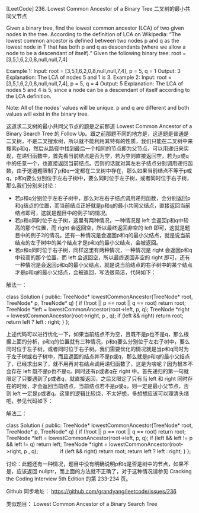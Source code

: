 [LeetCode] 236. Lowest Common Ancestor of a Binary Tree 二叉树的最小共同父节点 

 
Given a binary tree, find the lowest common ancestor (LCA) of two given nodes in the tree.
According to the definition of LCA on Wikipedia: “The lowest common ancestor is defined between two nodes p and q as the lowest node in T that has both p and q as descendants (where we allow a node to be a descendant of itself).”
Given the following binary tree:  root = [3,5,1,6,2,0,8,null,null,7,4]

 
Example 1:
Input: root = [3,5,1,6,2,0,8,null,null,7,4], p = 5, q = 1
Output: 3
Explanation: The LCA of nodes 5 and 1 is 3.
Example 2:
Input: root = [3,5,1,6,2,0,8,null,null,7,4], p = 5, q = 4
Output: 5
Explanation: The LCA of nodes 5 and 4 is 5, since a node can be a descendant of itself according to the LCA definition.
 
Note:
All of the nodes' values will be unique.
p and q are different and both values will exist in the binary tree.
 
这道求二叉树的最小共同父节点的题是之前那道 Lowest Common Ancestor of a Binary Search Tree 的 Follow Up。跟之前那题不同的地方是，这道题是普通是二叉树，不是二叉搜索树，所以就不能利用其特有的性质，我们只能在二叉树中来搜索p和q，然后从路径中找到最后一个相同的节点即为父节点，可以用递归来实现，在递归函数中，首先看当前结点是否为空，若为空则直接返回空，若为p或q中的任意一个，也直接返回当前结点。否则的话就对其左右子结点分别调用递归函数，由于这道题限制了p和q一定都在二叉树中存在，那么如果当前结点不等于p或q，p和q要么分别位于左右子树中，要么同时位于左子树，或者同时位于右子树，那么我们分别来讨论：
- 若p和q分别位于左右子树中，那么对左右子结点调用递归函数，会分别返回p和q结点的位置，而当前结点正好就是p和q的最小共同父结点，直接返回当前结点即可，这就是题目中的例子1的情况。
- 若p和q同时位于左子树，这里有两种情况，一种情况是 left 会返回p和q中较高的那个位置，而 right 会返回空，所以最终返回非空的 left 即可，这就是题目中的例子2的情况。还有一种情况是会返回p和q的最小父结点，就是说当前结点的左子树中的某个结点才是p和q的最小父结点，会被返回。
- 若p和q同时位于右子树，同样这里有两种情况，一种情况是 right 会返回p和q中较高的那个位置，而 left 会返回空，所以最终返回非空的 right 即可，还有一种情况是会返回p和q的最小父结点，就是说当前结点的右子树中的某个结点才是p和q的最小父结点，会被返回，写法很简洁，代码如下：
 
解法一：

class Solution {
public:
    TreeNode* lowestCommonAncestor(TreeNode* root, TreeNode* p, TreeNode* q) {
       if (!root || p == root || q == root) return root;
       TreeNode *left = lowestCommonAncestor(root->left, p, q);
       TreeNode *right = lowestCommonAncestor(root->right, p , q);
       if (left && right) return root;
       return left ? left : right;
    }
};

 
上述代码可以进行优化一下，如果当前结点不为空，且既不是p也不是q，那么根据上面的分析，p和q的位置就有三种情况，p和q要么分别位于左右子树中，要么同时位于左子树，或者同时位于右子树。我们需要优化的情况就是当p和q同时为于左子树或右子树中，而且返回的结点并不是p或q，那么就是p和q的最小父结点了，已经求出来了，就不用再对右结点调用递归函数了，这是为啥呢？因为根本不会存在 left 既不是p也不是q，同时还有p或者q在 right 中。首先递归的第一句就限定了只要遇到了p或者q，就直接返回，之后又限定了只有当 left 和 right 同时存在的时候，才会返回当前结点，当前结点若不是p或q，则一定是最小父节点，否则 left 一定是p或者q。这里的逻辑比较绕，不太好想，多想想应该可以理清头绪吧，参见代码如下：
 
解法二：

class Solution {
public:
    TreeNode* lowestCommonAncestor(TreeNode* root, TreeNode* p, TreeNode* q) {
       if (!root || p == root || q == root) return root;
       TreeNode *left = lowestCommonAncestor(root->left, p, q);
       if (left && left != p && left != q) return left;
       TreeNode *right = lowestCommonAncestor(root->right, p , q);
　　　　if (left && right) return root;
       return left ? left : right;
    }
};

 
讨论：此题还有一种情况，题目中没有明确说明p和q是否是树中的节点，如果不是，应该返回 nullptr，而上面的方法就不正确了，对于这种情况请参见 Cracking the Coding Interview 5th Edition 的第 233-234 页。
 
Github 同步地址：
https://github.com/grandyang/leetcode/issues/236
 
类似题目：
Lowest Common Ancestor of a Binary Search Tree